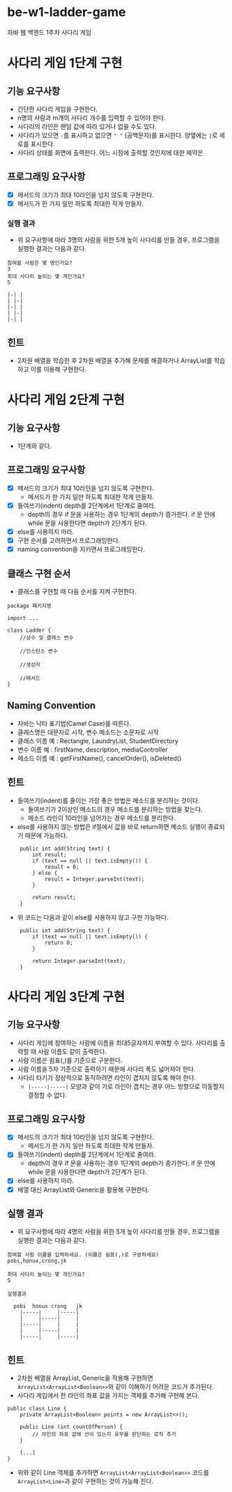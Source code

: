 # be-w1-ladder-game

자바 웹 백엔드 1주차 사다리 게임

# 사다리 게임 1단계 구현

## 기능 요구사항
* 간단한 사다리 게임을 구현한다.
* n명의 사람과 m개의 사다리 개수를 입력할 수 있어야 한다.
* 사다리의 라인은 랜덤 값에 따라 있거나 없을 수도 있다. 
* 사다리가 있으면 ```-```를 표시하고 없으면 ```" "``` (공백문자)를 표시한다. 양옆에는 ```|```로 세로를 표시한다. 
* 사다리 상태를 화면에 출력한다. 어느 시점에 출력할 것인지에 대한 제약은 

## 프로그래밍 요구사항
* [X] 메서드의 크기가 최대 10라인을 넘지 않도록 구현한다.
* [X] 메서드가 한 가지 일만 하도록 최대한 작게 만들자.

### 실행 결과
* 위 요구사항에 따라 3명의 사람을 위한 5개 높이 사다리를 만들 경우, 프로그램을 실행한 결과는 다음과 같다.
```
참여할 사람은 몇 명인가요?
3
최대 사다리 높이는 몇 개인가요?
5

|-| |
| |-|
|-| |
| |-|
|-| |
```

## 힌트
* 2차원 배열을 학습한 후 2차원 배열을 추가해 문제를 해결하거나 ArrayList를 학습하고 이를 이용해 구현한다.

# 사다리 게임 2단계 구현

## 기능 요구사항
* 1단계와 같다.

## 프로그래밍 요구사항
* [X] 메서드의 크기가 최대 10라인을 넘지 않도록 구현한다.
    * 메서드가 한 가지 일만 하도록 최대한 작게 만들자.
* [X] 들여쓰기(indent) depth를 2단계에서 1단계로 줄여라.
    * depth의 경우 if 문을 사용하는 경우 1단계의 depth가 증가한다. if 문 안에 while 문을 사용한다면 depth가 2단계가 된다.
* [X] else를 사용하지 마라.
* [X] 구현 순서를 고려하면서 프로그래밍한다.
* [X] naming convention을 지키면서 프로그래밍한다.

## 클래스 구현 순서
* 클래스를 구현할 때 다음 순서를 지켜 구현한다.
```
package 패키지명

import ...

class Ladder {
    //상수 및 클래스 변수

    //인스턴스 변수

    //생성자

    //메서드
}
```
## Naming Convention
* 자바는 낙타 표기법(Camel Case)를 따른다.
* 클래스명은 대문자로 시작, 변수 메소드는 소문자로 시작 
* 클래스 이름 예 : Rectangle, LaundryList, StudentDirectory 
* 변수 이름 예 : firstName, description, mediaController 
* 메소드 이름 예 : getFirstName(), cancelOrder(), isDeleted()

## 힌트
* 들여쓰기(indent)를 줄이는 가장 좋은 방법은 메소드를 분리하는 것이다. 
  * 들여쓰기가 2이상인 메소드의 경우 메소드를 분리하는 방법을 찾는다. 
  * 메소드 라인이 10라인을 넘어가는 경우 메소드를 분리한다. 
* else를 사용하지 않는 방법은 if절에서 값을 바로 return하면 메소드 실행이 종료되기 때문에 가능하다.
```
    public int add(String text) {
        int result;
        if (text == null || text.isEmpty()) {
            result = 0;
        } else {
            result = Integer.parseInt(text);
        }
        
        return result;
    }
```
* 위 코드는 다음과 같이 else를 사용하지 않고 구현 가능하다.
```
    public int add(String text) {
        if (text == null || text.isEmpty()) {
            return 0;
        }
        
        return Integer.parseInt(text);
    }
```

# 사다리 게임 3단계 구현

## 기능 요구사항
* 사다리 게임에 참여하는 사람에 이름을 최대5글자까지 부여할 수 있다. 사다리를 출력할 때 사람 이름도 같이 출력한다. 
* 사람 이름은 쉼표(,)를 기준으로 구분한다. 
* 사람 이름을 5자 기준으로 출력하기 때문에 사다리 폭도 넓어져야 한다. 
* 사다리 타기가 정상적으로 동작하려면 라인이 겹치지 않도록 해야 한다. 
  * ```|-----|-----|``` 모양과 같이 가로 라인이 겹치는 경우 어느 방향으로 이동할지 결정할 수 없다.

## 프로그래밍 요구사항
* [X] 메서드의 크기가 최대 10라인을 넘지 않도록 구현한다.
  * 메서드가 한 가지 일만 하도록 최대한 작게 만들자.
* [X] 들여쓰기(indent) depth를 2단계에서 1단계로 줄여라.
  * depth의 경우 if 문을 사용하는 경우 1단계의 depth가 증가한다. if 문 안에 while 문을 사용한다면 depth가 2단계가 된다.
* [X] else를 사용하지 마라.
* [X] 배열 대신 ArrayList와 Generic을 활용해 구현한다.

## 실행 결과
* 위 요구사항에 따라 4명의 사람을 위한 5개 높이 사다리를 만들 경우, 프로그램을 실행한 결과는 다음과 같다.
```
참여할 사람 이름을 입력하세요. (이름은 쉼표(,)로 구분하세요)
pobi,honux,crong,jk

최대 사다리 높이는 몇 개인가요?
5

실행결과

  pobi  honux crong   jk
    |-----|     |-----|
    |     |-----|     |
    |-----|     |     |
    |     |-----|     |
    |-----|     |-----|
```

## 힌트
* 2차원 배열을 ArrayList, Generic을 적용해 구현하면 ```ArrayList<ArrayList<Boolean>>```와 같이 이해하기 어려운 코드가 추가된다. 
* 사다리 게임에서 한 라인의 좌표 값을 가지는 객체를 추가해 구현해 본다.
```
public class Line {
    private ArrayList<Boolean> points = new ArrayList<>();

    public Line (int countOfPerson) {
        // 라인의 좌표 값에 선이 있는지 유무를 판단하는 로직 추가
    }

    [...]
}
```
* 위와 같이 Line 객체를 추가하면 ```ArrayList<ArrayList<Boolean>>``` 코드를 ```ArrayList<Line>```과 같이 구현하는 것이 가능해 진다.
